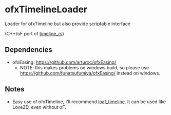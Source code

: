 # ofxTimelineLoader

Loader for ofxTimeline but also provide scriptable interface

(C++/oF port of [timeline_rs](https://github.com/funatsufumiya/timeline_rs))

## Dependencies

- ofxEasing: https://github.com/arturoc/ofxEasing/
    - NOTE: this makes problems on windows build, so please use https://github.com/funatsufumiya/ofxEasing/ instead on windows.

## Notes

- Easy use of ofxTimeline, I'll recommend [loaf_timeline](https://github.com/funatsufumiya/loaf_timeline). It can be used like Love2D, even without oF.